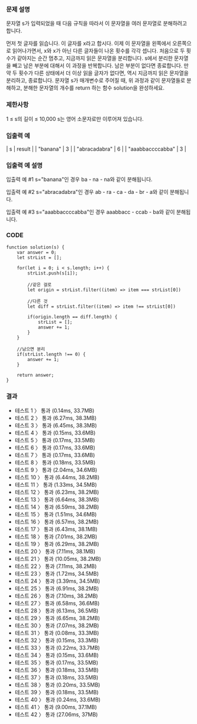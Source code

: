 ### 문제 설명
문자열 s가 입력되었을 때 다음 규칙을 따라서 이 문자열을 여러 문자열로 분해하려고 합니다.

먼저 첫 글자를 읽습니다. 이 글자를 x라고 합시다.
이제 이 문자열을 왼쪽에서 오른쪽으로 읽어나가면서, x와 x가 아닌 다른 글자들이 나온 횟수를 각각 셉니다. 처음으로 두 횟수가 같아지는 순간 멈추고, 지금까지 읽은 문자열을 분리합니다.
s에서 분리한 문자열을 빼고 남은 부분에 대해서 이 과정을 반복합니다. 남은 부분이 없다면 종료합니다.
만약 두 횟수가 다른 상태에서 더 이상 읽을 글자가 없다면, 역시 지금까지 읽은 문자열을 분리하고, 종료합니다.
문자열 s가 매개변수로 주어질 때, 위 과정과 같이 문자열들로 분해하고, 분해한 문자열의 개수를 return 하는 함수 solution을 완성하세요.

### 제한사항
1 ≤ s의 길이 ≤ 10,000
s는 영어 소문자로만 이루어져 있습니다.

### 입출력 예
| s | result |
| "banana" | 3 |
| "abracadabra" | 6 |
| "aaabbaccccabba" | 3 |

### 입출력 예 설명
입출력 예 #1
s="banana"인 경우 ba - na - na와 같이 분해됩니다.

입출력 예 #2
s="abracadabra"인 경우 ab - ra - ca - da - br - a와 같이 분해됩니다.

입출력 예 #3
s="aaabbaccccabba"인 경우 aaabbacc - ccab - ba와 같이 분해됩니다.

### CODE
~~~
function solution(s) {
    var answer = 0;
    let strList = [];
    
    for(let i = 0; i < s.length; i++) {
        strList.push(s[i]);
        
        //같은 걸로
        let origin = strList.filter((item) => item === strList[0])
        
        //다른 것
        let diff = strList.filter((item) => item !== strList[0])
        
        if(origin.length == diff.length) {
            strList = [];
            answer += 1;
        }
    }
    
    //남으면 분리
    if(strList.length !== 0) {
        answer += 1;
    }
    
    return answer;
}
~~~

### 결과
- 테스트 1 〉	통과 (0.14ms, 33.7MB)
- 테스트 2 〉	통과 (6.27ms, 38.3MB)
- 테스트 3 〉	통과 (6.45ms, 38.3MB)
- 테스트 4 〉	통과 (0.15ms, 33.6MB)
- 테스트 5 〉	통과 (0.17ms, 33.5MB)
- 테스트 6 〉	통과 (0.17ms, 33.6MB)
- 테스트 7 〉	통과 (0.17ms, 33.6MB)
- 테스트 8 〉	통과 (0.18ms, 33.5MB)
- 테스트 9 〉	통과 (2.04ms, 34.6MB)
- 테스트 10 〉	통과 (6.44ms, 38.2MB)
- 테스트 11 〉	통과 (1.33ms, 34.5MB)
- 테스트 12 〉	통과 (6.23ms, 38.2MB)
- 테스트 13 〉	통과 (6.64ms, 38.3MB)
- 테스트 14 〉	통과 (6.59ms, 38.2MB)
- 테스트 15 〉	통과 (1.51ms, 34.6MB)
- 테스트 16 〉	통과 (6.57ms, 38.2MB)
- 테스트 17 〉	통과 (6.43ms, 38.1MB)
- 테스트 18 〉	통과 (7.01ms, 38.2MB)
- 테스트 19 〉	통과 (6.29ms, 38.2MB)
- 테스트 20 〉	통과 (7.11ms, 38.1MB)
- 테스트 21 〉	통과 (10.05ms, 38.2MB)
- 테스트 22 〉	통과 (7.11ms, 38.2MB)
- 테스트 23 〉	통과 (1.72ms, 34.5MB)
- 테스트 24 〉	통과 (3.39ms, 34.5MB)
- 테스트 25 〉	통과 (6.91ms, 38.2MB)
- 테스트 26 〉	통과 (7.10ms, 38.2MB)
- 테스트 27 〉	통과 (6.58ms, 36.6MB)
- 테스트 28 〉	통과 (6.13ms, 36.5MB)
- 테스트 29 〉	통과 (6.65ms, 38.2MB)
- 테스트 30 〉	통과 (7.07ms, 38.2MB)
- 테스트 31 〉	통과 (0.08ms, 33.3MB)
- 테스트 32 〉	통과 (0.15ms, 33.3MB)
- 테스트 33 〉	통과 (0.22ms, 33.7MB)
- 테스트 34 〉	통과 (0.15ms, 33.6MB)
- 테스트 35 〉	통과 (0.17ms, 33.5MB)
- 테스트 36 〉	통과 (0.18ms, 33.5MB)
- 테스트 37 〉	통과 (0.18ms, 33.5MB)
- 테스트 38 〉	통과 (0.20ms, 33.5MB)
- 테스트 39 〉	통과 (0.18ms, 33.5MB)
- 테스트 40 〉	통과 (0.24ms, 33.6MB)
- 테스트 41 〉	통과 (9.00ms, 37.1MB)
- 테스트 42 〉	통과 (27.06ms, 37MB)
